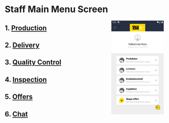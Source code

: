 # Staff Main Menu Screen

<img align="right" src="../assets/staff-main-menu.png" width="33%" />


## 1. <a href="./CarProductionScreen.md">Production</a>

## 2. <a href="./AddDamageScreen.md">Delivery</a>

## 3. <a href="./QualityControl.md">Quality Control</a>

## 4. <a href="./CarInspectionScreen.md">Inspection</a>

## 5. <a href="./OffersScreen.md">Offers</a>

## 6. <a href="./ChatScreen.md">Chat</a>


